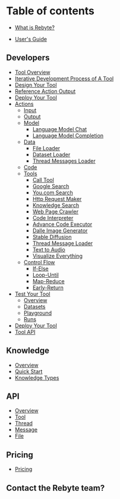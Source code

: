 # Table of contents

[//]: # (## One Minute Overview)

* [What is Rebyte?](README.md)

[//]: # (## User's Guide)

* [User's Guide](guide/Revia&Assistant.md)

[//]: # (* [User And Team]&#40;guide/teams/overview.md&#41;)

[//]: # (* [Use Team Assistant]&#40;guide/teams/use-assistant.md&#41;)

[//]: # (* [Build More Assistants]&#40;guide/teams/build-assistant.md&#41;)

[//]: # (* [Revia & Assistant]&#40;guide/Revia&Assistant.md&#41;)

## Developers

* [Tool Overview](overview/understanding-rebyte-architecture.md)
* [Iterative Development Process of A Tool](developers/iterative-development-process-of-an-agent.md)
* [Design Your Tool](developers/design-your-tool.md)
* [Reference Action Output](developers/reference-action-output.md)
* [Deploy Your Tool](developers/deploy-your-tool.md)
* [Actions](developers/design-your-agent)
  * [Input](developers/actions/input.md)
  * [Output](developers/actions/output.md)
  * [Model](developers/actions/model/README.md)
    * [Language Model Chat](developers/actions/model/language-model-chat.md)
    * [Language Model Completion](developers/actions/model/language-model-completion.md)
  * [Data](developers/actions/data/README.md)
    * [File Loader](developers/actions/data/file-loader.md)
    * [Dataset Loader](developers/actions/data/dataset-loader.md)
    * [Thread Messages Loader](developers/actions/data/thread-messages-loader.md)
  * [Code](developers/actions/code.md)
  * [Tools](developers/actions/tools/README.md)
    * [Call Tool](developers/actions/tools/call-tool.md)
    * [Google Search](developers/actions/tools/google-search.md)
    * [You.com Search](developers/actions/tools/you.com-search.md)
    * [Http Request Maker](developers/actions/tools/http-request-maker.md)
    * [Knowledge Search](developers/actions/tools/knowledge-search.md)
    * [Web Page Crawler](developers/actions/tools/web-page-crawler.md)
    * [Code Interpreter](developers/design-your-agent/actions/tools/code-interpreter.md)
    * [Advance Code Executor](developers/actions/tools/advance-code-executor.md)
    * [Dalle Image Generator](developers/actions/tools/dalle-image-generator.md)
    * [Stable Diffusion](developers/actions/tools/stable-diffusion.md)
    * [Thread Message Loader](developers/actions/tools/thread-message-loader.md)
    * [Text to Audio](developers/actions/tools/text-to-audio.md)
    * [Visualize Everything](developers/actions/tools/visualize-everything.md)
  * [Control Flow](developers/actions/control-flow/README.md)
    * [If-Else](developers/actions/control-flow/if-else.md)
    * [Loop-Until](developers/actions/control-flow/loop-until.md)
    * [Map-Reduce](developers/actions/control-flow/map-reduce.md)
    * [Early-Return](developers/actions/control-flow/early-return.md)
* [Test Your Tool](agents/test-your-agent/README.md)
  * [Overview](agents/test-your-agent/overview.md)
  * [Datasets](agents/test-your-agent/datasets.md)
  * [Playground](agents/test-your-agent/playground.md)
  * [Runs](agents/test-your-agent/runs.md)
* [Deploy Your Tool](agents/deploy-your-agent.md)
* [Tool API](assistant/api.md)

## Knowledge

* [Overview](knowledge/overview.md)
* [Quick Start](knowledge/quick-start.md)
* [Knowledge Types](knowledge/knowledge-types.md)

## API

* [Overview](assistant/overview.md)
* [Tool](assistant/api.md)
* [Thread](assistant/thread.md)
* [Message](assistant/message.md)
* [File](assistant/file.md)

## Pricing

* [Pricing](pricing/overview.md)

## Contact the Rebyte team?
